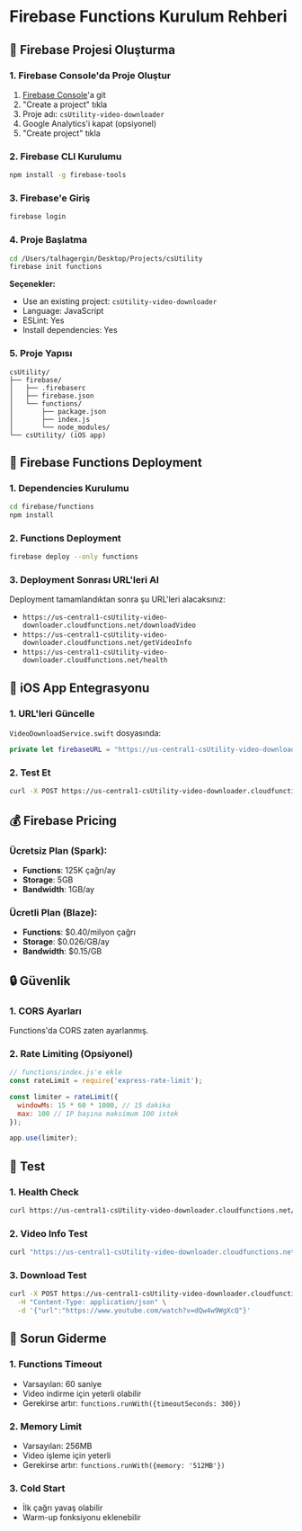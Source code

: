 # Firebase Functions Kurulum Rehberi

## 🚀 Firebase Projesi Oluşturma

### 1. Firebase Console'da Proje Oluştur
1. [Firebase Console](https://console.firebase.google.com/)'a git
2. "Create a project" tıkla
3. Proje adı: `csUtility-video-downloader`
4. Google Analytics'i kapat (opsiyonel)
5. "Create project" tıkla

### 2. Firebase CLI Kurulumu
```bash
npm install -g firebase-tools
```

### 3. Firebase'e Giriş
```bash
firebase login
```

### 4. Proje Başlatma
```bash
cd /Users/talhagergin/Desktop/Projects/csUtility
firebase init functions
```

**Seçenekler:**
- Use an existing project: `csUtility-video-downloader`
- Language: JavaScript
- ESLint: Yes
- Install dependencies: Yes

### 5. Proje Yapısı
```
csUtility/
├── firebase/
│   ├── .firebaserc
│   ├── firebase.json
│   └── functions/
│       ├── package.json
│       ├── index.js
│       └── node_modules/
└── csUtility/ (iOS app)
```

## 🔧 Firebase Functions Deployment

### 1. Dependencies Kurulumu
```bash
cd firebase/functions
npm install
```

### 2. Functions Deployment
```bash
firebase deploy --only functions
```

### 3. Deployment Sonrası URL'leri Al
Deployment tamamlandıktan sonra şu URL'leri alacaksınız:
- `https://us-central1-csUtility-video-downloader.cloudfunctions.net/downloadVideo`
- `https://us-central1-csUtility-video-downloader.cloudfunctions.net/getVideoInfo`
- `https://us-central1-csUtility-video-downloader.cloudfunctions.net/health`

## 📱 iOS App Entegrasyonu

### 1. URL'leri Güncelle
`VideoDownloadService.swift` dosyasında:
```swift
private let firebaseURL = "https://us-central1-csUtility-video-downloader.cloudfunctions.net"
```

### 2. Test Et
```bash
curl -X POST https://us-central1-csUtility-video-downloader.cloudfunctions.net/health
```

## 💰 Firebase Pricing

### Ücretsiz Plan (Spark):
- **Functions**: 125K çağrı/ay
- **Storage**: 5GB
- **Bandwidth**: 1GB/ay

### Ücretli Plan (Blaze):
- **Functions**: $0.40/milyon çağrı
- **Storage**: $0.026/GB/ay
- **Bandwidth**: $0.15/GB

## 🔒 Güvenlik

### 1. CORS Ayarları
Functions'da CORS zaten ayarlanmış.

### 2. Rate Limiting (Opsiyonel)
```javascript
// functions/index.js'e ekle
const rateLimit = require('express-rate-limit');

const limiter = rateLimit({
  windowMs: 15 * 60 * 1000, // 15 dakika
  max: 100 // IP başına maksimum 100 istek
});

app.use(limiter);
```

## 🧪 Test

### 1. Health Check
```bash
curl https://us-central1-csUtility-video-downloader.cloudfunctions.net/health
```

### 2. Video Info Test
```bash
curl "https://us-central1-csUtility-video-downloader.cloudfunctions.net/getVideoInfo?url=https://www.youtube.com/watch?v=dQw4w9WgXcQ"
```

### 3. Download Test
```bash
curl -X POST https://us-central1-csUtility-video-downloader.cloudfunctions.net/downloadVideo \
  -H "Content-Type: application/json" \
  -d '{"url":"https://www.youtube.com/watch?v=dQw4w9WgXcQ"}'
```

## 🚨 Sorun Giderme

### 1. Functions Timeout
- Varsayılan: 60 saniye
- Video indirme için yeterli olabilir
- Gerekirse artır: `functions.runWith({timeoutSeconds: 300})`

### 2. Memory Limit
- Varsayılan: 256MB
- Video işleme için yeterli
- Gerekirse artır: `functions.runWith({memory: '512MB'})`

### 3. Cold Start
- İlk çağrı yavaş olabilir
- Warm-up fonksiyonu eklenebilir 